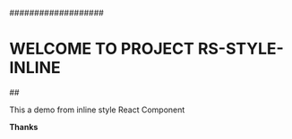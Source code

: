 ###################
<h1>WELCOME TO PROJECT RS-STYLE-INLINE</h1>
##
<p>This a demo from inline style React Component</p>


<strong>Thanks</strong>
